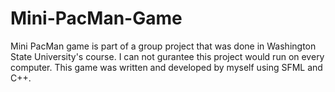 # Mini-PacMan-Game
Mini PacMan game is part of a group project that was done in Washington State University's course. I can not gurantee this project would 
run on every computer. This game was written and developed by myself using SFML and C++.
